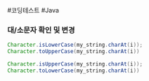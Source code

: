 #코딩테스트 #Java 

### 대/소문자 확인 및 변경
```java
Character.isLowerCase(my_string.charAt(i));
Character.toUpperCase(my_string.charAt(i))

Character.isUpperCase(my_string.charAt(i));
Character.toLowerCase(my_string.charAt(i))
```